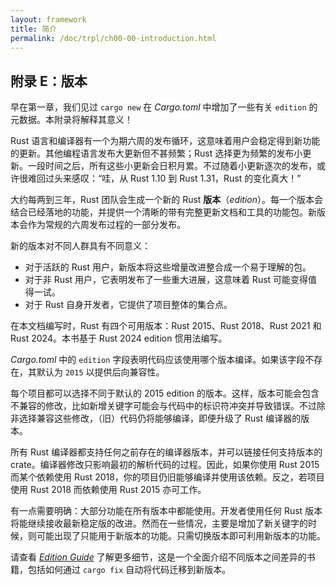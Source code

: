 ```yaml
---
layout: framework
title: 简介
permalink: /doc/trpl/ch00-00-introduction.html
---
```

## 附录 E：版本

<!-- https://github.com/rust-lang/book/blob/main/src/appendix-05-editions.md -->
<!-- commit 56ec353290429e6547109e88afea4de027b0f1a9 -->

早在第一章，我们见过 `cargo new` 在 *Cargo.toml* 中增加了一些有关 `edition` 的元数据。本附录将解释其意义！

Rust 语言和编译器有一个为期六周的发布循环，这意味着用户会稳定得到新功能的更新。其他编程语言发布大更新但不甚频繁；Rust 选择更为频繁的发布小更新。一段时间之后，所有这些小更新会日积月累。不过随着小更新逐次的发布，或许很难回过头来感叹：“哇，从 Rust 1.10 到 Rust 1.31，Rust 的变化真大！”

大约每两到三年，Rust 团队会生成一个新的 Rust **版本**（*edition*）。每一个版本会结合已经落地的功能，并提供一个清晰的带有完整更新文档和工具的功能包。新版本会作为常规的六周发布过程的一部分发布。

新的版本对不同人群具有不同意义：

- 对于活跃的 Rust 用户，新版本将这些增量改进整合成一个易于理解的包。
- 对于非 Rust 用户，它表明发布了一些重大进展，这意味着 Rust 可能变得值得一试。
- 对于 Rust 自身开发者，它提供了项目整体的集合点。

在本文档编写时，Rust 有四个可用版本：Rust 2015、Rust 2018、Rust 2021 和 Rust 2024。本书基于 Rust 2024 edition 惯用法编写。

*Cargo.toml* 中的 `edition` 字段表明代码应该使用哪个版本编译。如果该字段不存在，其默认为 `2015` 以提供后向兼容性。

每个项目都可以选择不同于默认的 2015 edition 的版本。这样，版本可能会包含不兼容的修改，比如新增关键字可能会与代码中的标识符冲突并导致错误。不过除非选择兼容这些修改，（旧）代码仍将能够编译，即便升级了 Rust 编译器的版本。

所有 Rust 编译器都支持任何之前存在的编译器版本，并可以链接任何支持版本的 crate。编译器修改只影响最初的解析代码的过程。因此，如果你使用 Rust 2015 而某个依赖使用 Rust 2018，你的项目仍旧能够编译并使用该依赖。反之，若项目使用 Rust 2018 而依赖使用 Rust 2015 亦可工作。

有一点需要明确：大部分功能在所有版本中都能使用。开发者使用任何 Rust 版本将能继续接收最新稳定版的改进。然而在一些情况，主要是增加了新关键字的时候，则可能出现了只能用于新版本的功能。只需切换版本即可利用新版本的功能。

请查看 [_Edition Guide_](https://rust-lang-nursery.github.io/edition-guide/) 了解更多细节，这是一个全面介绍不同版本之间差异的书籍，包括如何通过 `cargo fix` 自动将代码迁移到新版本。
